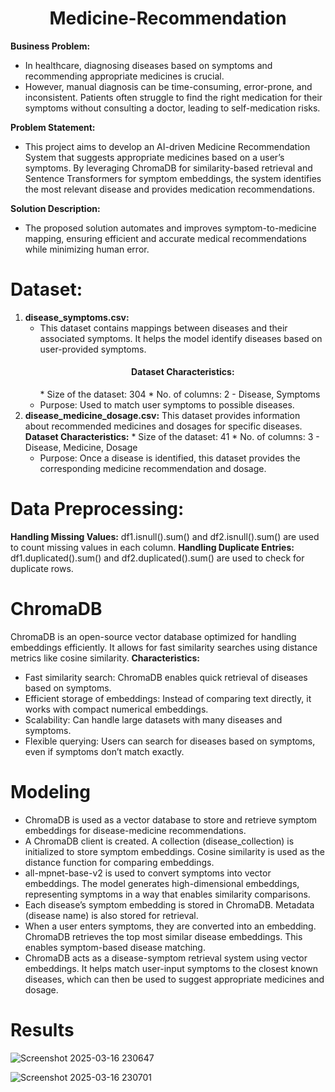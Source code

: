 <h1 align="center">Medicine-Recommendation </h1>

**Business Problem:**
* In healthcare, diagnosing diseases based on symptoms and recommending appropriate medicines is crucial.
* However, manual diagnosis can be time-consuming, error-prone, and inconsistent. Patients often struggle to find the right medication for their symptoms without consulting a doctor, leading to self-medication risks.

**Problem Statement:**
* This project aims to develop an AI-driven Medicine Recommendation System that suggests appropriate medicines based on a user’s symptoms. By leveraging ChromaDB for similarity-based retrieval and Sentence Transformers for symptom embeddings, the system identifies the most relevant disease and provides medication recommendations.

**Solution Description:**
* The proposed solution automates and improves symptom-to-medicine mapping, ensuring efficient and accurate medical recommendations while minimizing human error.

# Dataset:

1. **disease_symptoms.csv:**
   * This dataset contains mappings between diseases and their associated symptoms. It helps the model identify diseases based on user-provided symptoms.
     <h4 align="center">Dataset Characteristics:</h4>
     * Size of the dataset: 304
     * No. of columns: 2 - Disease, Symptoms
   * Purpose: Used to match user symptoms to possible diseases.
2. **disease_medicine_dosage.csv:**
   This dataset provides information about recommended medicines and dosages for specific diseases.
           **Dataset Characteristics:**
           * Size of the dataset: 41
           * No. of columns: 3 - Disease, Medicine, Dosage
   * Purpose: Once a disease is identified, this dataset provides the corresponding medicine recommendation and dosage.

# Data Preprocessing:
**Handling Missing Values:**
df1.isnull().sum() and df2.isnull().sum() are used to count missing values in each column.
**Handling Duplicate Entries:**
df1.duplicated().sum() and df2.duplicated().sum() are used to check for duplicate rows.

# ChromaDB
ChromaDB is an open-source vector database optimized for handling embeddings efficiently. It allows for fast similarity searches using distance metrics like cosine similarity.
**Characteristics:**
* Fast similarity search: ChromaDB enables quick retrieval of diseases based on symptoms.
* Efficient storage of embeddings: Instead of comparing text directly, it works with compact numerical embeddings.
* Scalability: Can handle large datasets with many diseases and symptoms.
* Flexible querying: Users can search for diseases based on symptoms, even if symptoms don’t match exactly.

# Modeling 
* ChromaDB is used as a vector database to store and retrieve symptom embeddings for disease-medicine recommendations.
* A ChromaDB client is created. A collection (disease_collection) is initialized to store symptom embeddings. Cosine similarity is used as the distance function for comparing embeddings.
* all-mpnet-base-v2 is used to convert symptoms into vector embeddings. The model generates high-dimensional embeddings, representing symptoms in a way that enables similarity comparisons.
* Each disease’s symptom embedding is stored in ChromaDB. Metadata (disease name) is also stored for retrieval.
* When a user enters symptoms, they are converted into an embedding. ChromaDB retrieves the top most similar disease embeddings. This enables symptom-based disease matching.
* ChromaDB acts as a disease-symptom retrieval system using vector embeddings. It helps match user-input symptoms to the closest known diseases, which can then be used to suggest appropriate medicines and dosage.

# Results
![Screenshot 2025-03-16 230647](https://github.com/user-attachments/assets/bd81fe0f-0343-4eab-b2d0-16bf44225f59)

![Screenshot 2025-03-16 230701](https://github.com/user-attachments/assets/ee0b3c45-cebc-46f9-84e7-4cf15fc526b9)

   
